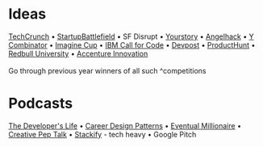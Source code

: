 # Ideas

[TechCrunch](https://techcrunch.com/startups/) • [StartupBattlefield](https://techcrunch.com/startup-battlefield/) • SF Disrupt • [Yourstory](https://yourstory.com/) • [Angelhack](https://blog.angelhack.com/all) • [Y Combinator](https://www.ycombinator.com/companies/) • [Imagine Cup](https://imaginecup.microsoft.com/en-us/Winner#2019) • [IBM Call for Code](https://callforcode.org/projects/) • [Devpost](https://devpost.com/) • [ProductHunt](https://www.producthunt.com/) • [Redbull University](https://www.redbull.com/in-en/basement-university-global-final-winners) • [Accenture Innovation](https://accentureinnovationchallenge.com/winners.html)<br /><br />
Go through previous year winners of all such ^competitions

# Podcasts

[The Developer's Life](http://thisdeveloperslife.com/) • [Career Design Patterns](https://careerdesignpatterns.com/podcast/) • [Eventual Millionaire](https://www.youtube.com/channel/UCJY31yC_KcQiuoZAlEqMT4A) • [Creative Pep Talk](http://www.creativepeptalk.com/episodes) • [Stackify](https://stackify.com/podcast/) - tech heavy • Google Pitch
